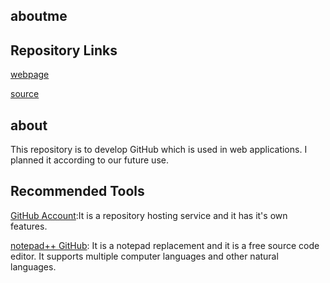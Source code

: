 ## aboutme

## Repository Links

[webpage](https://github.com/varungoud2930/aboutme/edit/master/README.md)

[source](https://github.com/varungoud2930/aboutme/blob/master/README.md)

## about

This repository is to develop GitHub which is used in web applications. 
I planned it according to our future use.

## Recommended Tools

[GitHub Account](https://github.com/):It is a repository hosting service and it has it's own features.

[notepad++ GitHub](https://github.com/notepad-plus-plus/notepad-plus-plus): It is a notepad replacement and it is a free source code editor. It supports multiple computer languages and other natural languages.



